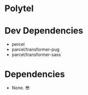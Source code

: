 # Polytel

# Dev Dependencies

- percel
- parcel/transformer-pug
- parcel/transformer-sass

# Dependencies

- None. 😎
